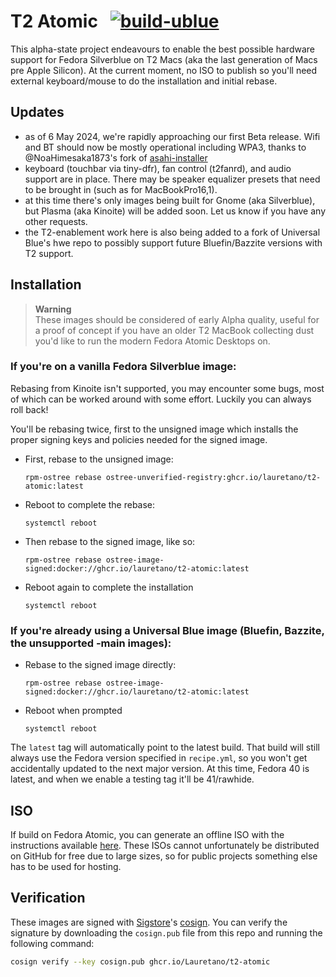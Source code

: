 # T2 Atomic &nbsp; [![build-ublue](https://github.com/blue-build/template/actions/workflows/build.yml/badge.svg)](https://github.com/blue-build/template/actions/workflows/build.yml)

This alpha-state project endeavours to enable the best possible hardware support for Fedora Silverblue on T2 Macs (aka the last generation of Macs pre Apple Silicon). At the current moment, no ISO to publish so you'll need external keyboard/mouse to do the installation and initial rebase.

## Updates
- as of 6 May 2024, we're rapidly approaching our first Beta release. Wifi and BT should now be mostly operational including WPA3, thanks to @NoaHimesaka1873's fork of [asahi-installer](https://github.com/NoaHimesaka1873/asahi-installer)
- keyboard (touchbar via tiny-dfr), fan control (t2fanrd), and audio support are in place. There may be speaker equalizer presets that need to be brought in (such as for MacBookPro16,1).
- at this time there's only images being built for Gnome (aka Silverblue), but Plasma (aka Kinoite) will be added soon. Let us know if you have any other requests.
- the T2-enablement work here is also being added to a fork of Universal Blue's hwe repo to possibly support future Bluefin/Bazzite versions with T2 support.

## Installation

> **Warning**  
> These images should be considered of early Alpha quality, useful for a proof of concept if you have an older T2 MacBook collecting dust you'd like to run the modern Fedora Atomic Desktops on.

### If you're on a vanilla Fedora Silverblue image:
Rebasing from Kinoite isn't supported, you may encounter some bugs, most of which can be worked around with some effort. Luckily you can always roll back!

You'll be rebasing twice, first to the unsigned image which installs the proper signing keys and policies needed for the signed image.

- First, rebase to the unsigned image:
  ```
  rpm-ostree rebase ostree-unverified-registry:ghcr.io/lauretano/t2-atomic:latest
  ```
- Reboot to complete the rebase:
  ```
  systemctl reboot
  ```
- Then rebase to the signed image, like so:
  ```
  rpm-ostree rebase ostree-image-signed:docker://ghcr.io/lauretano/t2-atomic:latest
  ```
- Reboot again to complete the installation
  ```
  systemctl reboot
  ```

### If you're already using a Universal Blue image (Bluefin, Bazzite, the unsupported -main images):
- Rebase to the signed image directly:
  ```
  rpm-ostree rebase ostree-image-signed:docker://ghcr.io/lauretano/t2-atomic:latest
  ```
- Reboot when prompted
  ```
  systemctl reboot
  ```

The `latest` tag will automatically point to the latest build. That build will still always use the Fedora version specified in `recipe.yml`, so you won't get accidentally updated to the next major version. At this time, Fedora 40 is latest, and when we enable a testing tag it'll be 41/rawhide.

## ISO

If build on Fedora Atomic, you can generate an offline ISO with the instructions available [here](https://blue-build.org/learn/universal-blue/#fresh-install-from-an-iso). These ISOs cannot unfortunately be distributed on GitHub for free due to large sizes, so for public projects something else has to be used for hosting.

## Verification

These images are signed with [Sigstore](https://www.sigstore.dev/)'s [cosign](https://github.com/sigstore/cosign). You can verify the signature by downloading the `cosign.pub` file from this repo and running the following command:

```bash
cosign verify --key cosign.pub ghcr.io/Lauretano/t2-atomic
```

